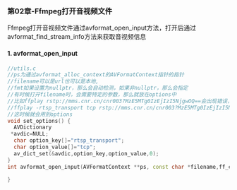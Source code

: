 ### 第02章-Ffmpeg打开音视频文件

Ffmpeg打开音视频文件通过avformat_open_input方法，打开后通过avformat_find_stream_info方法来获取音视频信息

#### 1. avformat_open_input

```c++
//utils.c
//ps为通过avformat_alloc_context的AVFormatContext指针的指针
//filename可以是url也可以是本地,
//fmt如果设置为nullptr，那么会自动检测，如果非nullptr，那么会指定
//有时候打开filename时，会需要特定的参数，那么就放在options中
//比如ffplay rstp://mms.cnr.cn/cnr003?MzE5MTg0IzEjIzI5NjgwOQ==会出现错误，需要指定传输方式为TCP
//ffplay -rtsp_transport tcp rstp://mms.cnr.cn/cnr003?MzE5MTg0IzEjIzI5NjgwOQ==
//这时候就会用到options
void set_options() {
  AVDictionary
 *avdic=NULL;
  char option_key[]="rtsp_transport";
  char option_value[]="tcp";
  av_dict_set(&avdic,option_key,option_value,0);
}
int avformat_open_input(AVFormatContext **ps, const char *filename,ff_const59 AVInputFormat *fmt, AVDictionary **options) {
  
}
```

